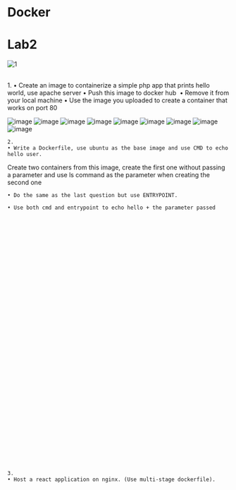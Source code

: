 # Docker
# Lab2
![1](https://miro.medium.com/v2/resize:fit:1200/1*XvJ0GDWOAEHNApZvw-dOVQ.png)

<html></br></html>
1. 
    • Create an image to containerize a simple php app that prints hello world, use apache server
    • Push this image to docker hub 
    • Remove it from your local machine
    • Use the image you uploaded to create a container that works on port 80

<html></br></html>

![image](https://github.com/NooranTarek/Docker/assets/102181986/14c94fca-3705-4824-9946-92910b65b7c1)
![image](https://github.com/NooranTarek/Docker/assets/102181986/82039068-376d-4af1-afcf-7c25d60ca997)
![image](https://github.com/NooranTarek/Docker/assets/102181986/03ef9fd4-df96-4ec3-9f22-e6ad50e7d9d6)
![image](https://github.com/NooranTarek/Docker/assets/102181986/b1df513e-2edc-4004-a974-4db079b9750e)
![image](https://github.com/NooranTarek/Docker/assets/102181986/77dac57e-77c3-4810-981d-52b6aca811fd)
![image](https://github.com/NooranTarek/Docker/assets/102181986/fb9fc6da-eade-459d-a39f-8455238145d4)
![image](https://github.com/NooranTarek/Docker/assets/102181986/41f23147-4ee5-4cdc-970a-b5fee6a4b1cf)
![image](https://github.com/NooranTarek/Docker/assets/102181986/eb192e2b-dbd0-4b26-b371-7af8fa6cf425)
![image](https://github.com/NooranTarek/Docker/assets/102181986/c7aad489-5f2d-4dbe-85be-62873881d7e8)




    2. 
    • Write a Dockerfile, use ubuntu as the base image and use CMD to echo hello user.
Create two containers from this image, create the first one without passing a parameter and use ls command as the parameter when creating the second one

    • Do the same as the last question but use ENTRYPOINT.

    • Use both cmd and entrypoint to echo hello + the parameter passed










































    3.  
    • Host a react application on nginx. (Use multi-stage dockerfile).

